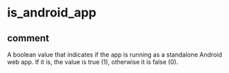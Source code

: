 # is_android_app
## comment

A boolean value that indicates if the app is running as a standalone Android web app.
If it is, the value is true (1), otherwise it is false (0).
